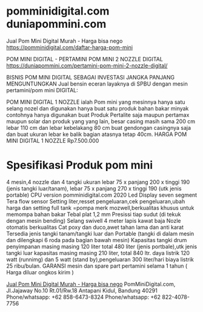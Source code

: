 # pomminidigital.com duniapommini.com
Jual Pom Mini Digital Murah - Harga bisa nego https://pomminidigital.com/daftar-harga-pom-mini

POM MINI DIGITAL - PERTAMINI POM MINI 2 NOZZLE DIGITAL https://duniapommini.com/pertamini-pom-mini-2-nozzle-digital/

BISNIS POM MINI DIGITAL SEBAGAI INVESTASI JANGKA PANJANG MENGUNTUNGKAN
Jual bensin eceran layaknya di SPBU dengan mesin pertamini/pom mini DIGITAL:

POM MINI DIGITAL 1 NOZZLE ialah Pom mini yang mesinnya hanya satu selang nozel dan digunakan hanya buat satu produk bahan bakar minyak contohnya hanya digunakan buat Produk Pertalite saja maupun pertamax maupun solar dan produk yang yang lain, besar casing masih sama 200 cm lebar 110 cm dan lebar kebelakang 80 cm buat gendongan casingnya saja dan buat ukuran lebar ke balik bagian atasnya tetap 40cm. HARGA POM MINI DIGITAL 1 NOZZLE Rp7.500.000

# Spesifikasi Produk pom mini 

4 mesin,4 nozzle dan 4 tangki
ukuran lebar 75 x panjang 200 x tinggi 190 (jenis tangki luar/tanam), lebar 75 x panjang 270 x tinggi 190 (utk jenis portable)
CPU version pomminidigital.com 2020
Led Display seven segment
Tera flow sensor
Setting liter,resset pengeluaran,cek pengeluaran,ubah harga dan setting full tank =pompa merk mozwell,berkualitas khusus untuk memompa bahan bakar
Tebal plat 1,2 mm
Presissi tiap sudut (di tekuk dengan mesin bending)
Selang swivell 4 meter lapis kawat baja
Nozle otomatis berkualitas
Cat poxy dan duco,awet tahan lama dan anti karat
Tersedia jenis tangki tanam/tangki luar dan Portable (tangki di dalam mesin dan dilengkapi 6 roda pada bagian bawah mesin)
Kapasitas tangki drum penyimpanan masing masing 120 liter total 480 liter (jenis portbale),utk jenis tangki luar kapasitas masing masing 210 liter, total 840 ltr.
daya listrik 120 watt (runnimg) dan 5 watt (stand by),pengeluaran 300 liter/hari biaya listrik 25 ribu/bulan.
GARANSI mesin dan spare part pertamini selama 1 tahun ( Harga diluar ongkos kirim )

[Jual Pom Mini Digital Murah - Harga bisa nego](https://pomminidigital.com/daftar-harga-pom-mini)
PomMiniDigital.com, Jl.Jajaway No.10 Rt.01/Rw.18 Antapani Kidul, Bandung 40291
Phone/whatsapp: +62 858-6473-8324
Phone/whatsapp: +62 822-4078-7756
